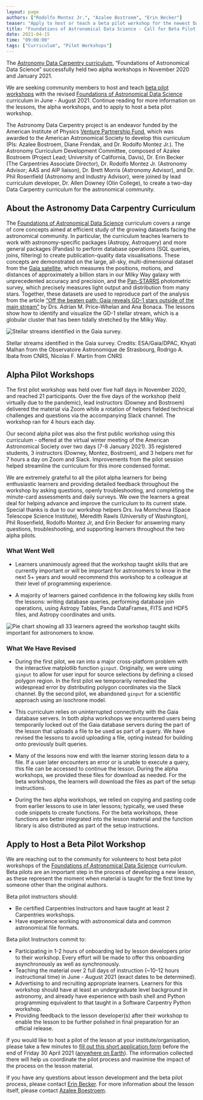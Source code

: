 ```yaml
---
layout: page
authors: ["Rodolfo Montez Jr.", "Azalee Bostroem", "Erin Becker"]
teaser: "Apply to host or teach a beta pilot workshop for the newest Data Carpentry curriculum"
title: "Foundations of Astronomical Data Science - Call for Beta Pilot Applications"
date: 2021-04-15
time: "09:00:00"
tags: ["Curriculum", "Pilot Workshops"]
---
```


The [Astronomy Data Carpentry curriculum](https://datacarpentry.org/astronomy-python/), “Foundations of Astronomical Data Science”  successfully held two alpha workshops in November 2020 and January 2021.

We are seeking community members to host and teach [beta pilot workshops](https://cdh.carpentries.org/the-lesson-life-cycle.html#overview-and-definitions) with the revised [Foundations of Astronomical Data Science](https://datacarpentry.org/astronomy-python/) curriculum in June - August 2021. Continue reading for more information on the lessons, the alpha workshops, and to apply to host a beta pilot workshop.

The Astronomy Data Carpentry project is an endeavor funded by the American Institute of Physics [Venture Partnership Fund](https://www.aip.org/aip/member-benefits/venture-partnership-fund/winners), which was awarded to the American Astronomical Society to develop this curriculum (PIs: Azalee Bostroem, Diane Frendak, and Dr. Rodolfo Montez Jr.). The Astronomy Curriculum Development Committee, composed of Azalee Bostroem (Project Lead; University of California, Davis), Dr. Erin Becker (The Carpentries Associate Director), Dr. Rodolfo Montez Jr. (Astronomy Advisor; AAS and AIP liaison), Dr. Brett Morris (Astronomy Advisor), and Dr. Phil Rosenfield (Astronomy and Industry Advisor), were joined by lead curriculum developer, Dr. Allen Downey (Olin College), to create a two-day Data Carpentry curriculum for the astronomical community.

## About the Astronomy Data Carpentry Curriculum

The [Foundations of Astronomical Data Science](https://datacarpentry.org/astronomy-python/) curriculum covers a range of core concepts aimed at efficient study of the growing datasets facing the astronomical community. In particular, the curriculum teaches learners to work with astronomy-specific packages (Astropy, Astroquery) and more general packages (Pandas) to perform database operations (SQL queries, joins, filtering) to create publication-quality data visualisations. These concepts are demonstrated on the large, all-sky, multi-dimensional dataset from the [Gaia satellite](https://sci.esa.int/web/gaia), which measures the positions, motions, and distances of approximately a billion stars in our Milky Way galaxy with unprecedented accuracy and precision, and the [Pan-STARRS](https://panstarrs.stsci.edu/) photometric survey, which precisely measures light output and distribution from many stars. Together, these datasets are used to reproduce part of the analysis from the article [“Off the beaten path: Gaia reveals GD-1 stars outside of the main stream”](https://arxiv.org/abs/1805.00425) by Drs. Adrian M. Price-Whelan and Ana Bonaca. The lessons show how to identify and visualize the GD-1 stellar stream, which is a globular cluster that has been tidally stretched by the Milky Way.

![Stellar streams identified in the Gaia survey.](https://www.cosmos.esa.int/documents/29201/239681/IoW_20190418Update_MW_Stream_Map_small.jpg/a4fac38f-c0b4-2a6f-596c-5722ec7bbe86?t=1555593319529)

Stellar streams identified in the Gaia survey. Credits: ESA/Gaia/DPAC, Khyati Malhan from the Observatoire Astronomique de Strasbourg, Rodrigo A. Ibata from CNRS, Nicolas F. Martin from CNRS

## Alpha Pilot Workshops

The first pilot workshop was held over five half days in November 2020, and reached 21 participants. Over the five days of the workshop (held virtually due to the pandemic), lead instructors (Downey and Bostroem) delivered the material via Zoom while a rotation of helpers fielded technical challenges and questions via the accompanying Slack channel. The workshop ran for 4 hours each day.

Our second alpha pilot was also the first public workshop using this curriculum - offered at the virtual winter meeting of the American Astronomical Society over two days (7-8 January 2021). 35 registered students, 3 instructors (Downey, Montez, Bostroem), and 3 helpers met for 7 hours a day on Zoom and Slack. Improvements from the pilot session helped streamline the curriculum for this more condensed format.

We are extremely grateful to all the pilot alpha learners for being enthusiastic learners and providing detailed feedback throughout the workshop by asking questions, openly troubleshooting, and completing the minute-card assessments and daily surveys. We owe the learners a great deal for helping advance and improve the curriculum to its current state.
Special thanks is due to our workshop helpers Drs. Iva Momcheva (Space Telescope Science Institute), Meredith Rawls (University of Washington), Phil Rosenfield, Rodolfo Montez Jr, and Erin Becker for answering many questions, troubleshooting, and supporting learners throughout the two alpha pilots.

### What Went Well
- Learners unanimously agreed that the workshop taught skills that are currently important or will be important for astronomers to know in the next 5+ years and would recommend this workshop to a colleague at their level of programming experience.

- A majority of learners gained confidence in the following key skills from the lessons: writing database queries, performing database join operations, using Astropy Tables, Panda DataFrames, FITS and HDF5 files, and Astropy coordinates and units.

![Pie chart showing all 33 learners agreed the workshop taught skills important for astronomers to know.](/blog/2021/04/acdc_510years.png)

### What We Have Revised

- During the first pilot, we ran into a major cross-platform problem with the interactive matplotlib function `ginput`. Originally, we were using `ginput` to allow for user input for source selections by defining a closed polygon region. In the first pilot we temporarily remedied the widespread error by distributing polygon coordinates via the Slack channel. By the second pilot, we abandoned `ginput` for a scientific approach using an isochrone model.

- This curriculum relies on uninterrupted connectivity with the Gaia database servers. In both alpha workshops we encountered users being temporarily locked out of the Gaia database servers during the part of the lesson that uploads a file to be used as part of a query. We have revised the lessons to avoid uploading a file, opting instead for building onto previously built queries.

- Many of the lessons now end with the learner storing lesson data to a file. If a user later encounters an error or is unable to execute a query, this file can be accessed to continue the lesson. During the alpha workshops, we provided these files for download as needed. For the beta workshops, the learners will download the files as part of the setup instructions.

- During the two alpha workshops, we relied on copying and pasting code from earlier lessons to use in later lessons; typically, we used these code snippets to create functions. For the beta workshops, these functions are better integrated into the lesson material and the function library is also distributed as part of the setup instructions.

## Apply to Host a Beta Pilot Workshop

We are reaching out to the community for volunteers to host beta pilot workshops of the [Foundations of Astronomical Data Science](https://datacarpentry.org/astronomy-python/) curriculum.  Beta pilots are an important step in the process of developing a new lesson, as these represent the moment when material is taught for the first time by someone other than the original authors.

Beta pilot instructors should:
- Be certified Carpentries Instructors and have taught at least 2 Carpentries workshops.
- Have experience working with astronomical data and common astronomical file formats.

Beta pilot Instructors commit to:
- Participating in 1-2 hours of onboarding led by lesson developers prior to their workshop. Every effort will be made to offer this onboarding asynchronously as well as synchronously.
- Teaching the material over 2 full days of instruction (~10-12 hours instructional time) in June - August 2021 (exact dates to be determined).
- Advertising to and recruiting appropriate learners. Learners for this workshop should have at least an undergraduate level background in astronomy, and already have experience with bash shell and Python programming equivalent to that taught in a Software Carpentry Python workshop.
- Providing feedback to the lesson developer(s) after their workshop to enable the lesson to be further polished in final preparation for an official release.

If you would like to host a pilot of the lesson at your institute/organisation, please take a few minutes to [fill out this short application form](https://forms.gle/5sK9DKvptHBBUqTw9) before the end of Friday 30 April 2021 ([anywhere on Earth](https://en.wikipedia.org/wiki/Anywhere_on_Earth)). The information collected there will help us coordinate the pilot process and maximise the impact of the process on the lesson material.

If you have any questions about lesson development and the beta pilot process, please contact [Erin Becker](mailto:ebecker@carpentries.org). For more information about the lesson itself, please contact [Azalee Boestroem](mailto:abostroem@gmail.com).
